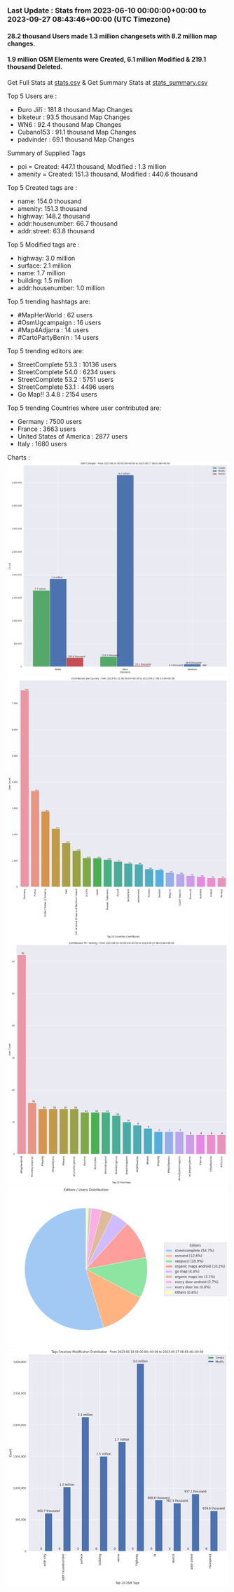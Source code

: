 ### Last Update : Stats from 2023-06-10 00:00:00+00:00 to 2023-09-27 08:43:46+00:00 (UTC Timezone)

#### 28.2 thousand Users made 1.3 million changesets with 8.2 million map changes.
#### 1.9 million OSM Elements were Created, 6.1 million Modified & 219.1 thousand Deleted.
Get Full Stats at [stats.csv](/stats/fieldmappers/Daily/stats.csv)
 & Get Summary Stats at [stats_summary.csv](/stats/fieldmappers/Daily/stats_summary.csv)

Top 5 Users are : 
- Đuro Jiří : 181.8 thousand Map Changes
- biketeur : 93.5 thousand Map Changes
- WN6 : 92.4 thousand Map Changes
- Cubano153 : 91.1 thousand Map Changes
- padvinder : 69.1 thousand Map Changes

Summary of Supplied Tags
- poi = Created: 447.1 thousand, Modified : 1.3 million
- amenity = Created: 151.3 thousand, Modified : 440.6 thousand


Top 5 Created tags are :
- name: 154.0 thousand
- amenity: 151.3 thousand
- highway: 148.2 thousand
- addr:housenumber: 66.7 thousand
- addr:street: 63.8 thousand


Top 5 Modified tags are :
- highway: 3.0 million
- surface: 2.1 million
- name: 1.7 million
- building: 1.5 million
- addr:housenumber: 1.0 million


Top 5 trending hashtags are:
- #MapHerWorld : 62 users
- #OsmUgcampaign : 16 users
- #Map4Adjarra : 14 users
- #CartoPartyBenin : 14 users


Top 5 trending editors are:
- StreetComplete 53.3 : 10136 users
- StreetComplete 54.0 : 6234 users
- StreetComplete 53.2 : 5751 users
- StreetComplete 53.1 : 4496 users
- Go Map!! 3.4.8 : 2154 users


Top 5 trending Countries where user contributed are:
- Germany : 7500 users
- France : 3663 users
- United States of America : 2877 users
- Italy : 1680 users


 Charts : 
![Alt text](./stats_osm_changes.png) 
![Alt text](./stats_users_per_country.png) 
![Alt text](./stats_users_per_hashtag.png) 
![Alt text](./stats_editors_pie_chart.png) 
![Alt text](./stats_tags.png) 
